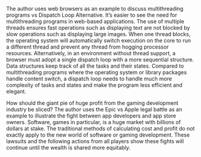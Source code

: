 The author uses web browsers as an example to discuss multithreading programs vs Dispatch Loop Alternative. It’s easier to see the need for multithreading programs in web-based applications. The use of multiple threads ensures fast operations such as displaying text are not blocked by slow operations such as displaying large images. When one thread blocks, the operating system will automatically switch execution on the core to run a different thread and prevent any thread from hogging processor resources.  Alternatively, in an environment without thread support, a browser must adopt a single dispatch loop with a more sequential structure. Data structures keep track of all the tasks and their states.  Compared to multithreading programs where the operating system or library packages handle content switch, a dispatch loop needs to handle much more complexity of tasks and states and make the program less efficient and elegant.

How should the giant pie of huge profit from the gaming development industry be sliced? The author uses the Epic vs Apple legal battle as an example to illustrate the fight between app developers and app store owners. Software, games in particular, is a huge market with billions of dollars at stake. The traditional methods of calculating cost and profit do not exactly apply to the new world of software or gaming development. These lawsuits and the following actions from all players show these fights will continue until the wealth is shared more equitably. 
